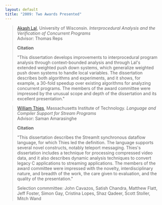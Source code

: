 ```yaml
---
layout: default
title: "2009: Two Awards Presented"
---
```

> [Akash Lal](http://research.microsoft.com/en-us/people/akashl/), University of Wisconsin.
>  *Interprocedural Analysis and the Verification of Concurrent Programs*  
>  Advisor: Thomas Reps
>  
>  **Citation**
>  
>  "This dissertation develops improvements to interprocedural program
>  analysis through context-bounded analysis and through Lal's
>  extended weighted push down systems, which generalize weighted push
>  down systems to handle local variables. The dissertation describes
>  both algorithms and experiments, and it shows, for example, a
>  30-fold speedup over existing algorithms for analyzing concurrent
>  programs. The members of the award committee were impressed by the
>  unusual scope and depth of the dissertation and its excellent
>  presentation."  

> [William Thies](http://research.microsoft.com/en-us/um/people/thies/), Massachusetts Institute of Technology.
>  *Language and Compiler Support for Stream Programs*  
>  Advisor: Saman Amarasinghe
>  
>  **Citation**
>  
>  "This dissertation describes the StreamIt synchronous dataflow
>  language, for which Thies led the definition. The language supports
>  several novel constructs, notably teleport messaging. Thies's
>  dissertation includes a technique for processing compressed video
>  data, and it also describes dynamic analysis techniques to convert
>  legacy C applications to streaming applications. The members of the
>  award committee were impressed with the novelty, interdisciplinary
>  nature, and breadth of the work, the care given to evaluation, and
>  the quality of the presentation."
>  
>  Selection commmittee: John Cavazos, Satish Chandra, Matthew Flatt,
>  Jeff Foster, Simon Gay, Cristina Lopes, Shaz Qadeer, Scott Stoller,
>  Mitch Wand

